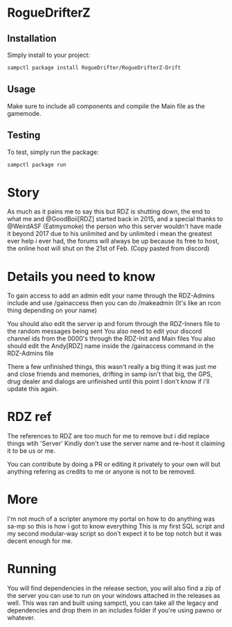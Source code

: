 # RogueDrifterZ

## Installation

Simply install to your project:

```bash
sampctl package install RogueDrifter/RogueDrifterZ-Drift
```

## Usage

Make sure to include all components and compile the Main file as the gamemode.

## Testing

To test, simply run the package:

```bash
sampctl package run
```

# Story

As much as it pains me to say this but RDZ is shutting down, 
the end to what me and @GoodBoii[RDZ] started back in 2015, 
and a special thanks to @WeirdASF (Eatmysmoke) the person who this server 
wouldn't have made it beyond 2017 due to his unlimited and by 
unlimited i mean the greatest ever help i ever had, the forums 
will always be up because its free to host, 
the online host will shut on the 21st of Feb. (Copy pasted from discord)

# Details you need to know

To gain access to add an admin edit your name through the RDZ-Admins include
and use /gainaccess then you can do /makeadmin (It's like an rcon thing depending on your name)

You should also edit the server ip and forum through the RDZ-Inners file to the random messages being sent
You also need to edit your discord channel ids from the 0000's through the RDZ-Init and Main files
You also should edit the Andy[RDZ] name inside the /gainaccess command in the RDZ-Admins file

There a few unfinished things, this wasn't really a big thing it was just me and close friends
and memories, drifting in samp isn't that big, the GPS, drug dealer and dialogs are unfinished until this point
I don't know if i'll update this again.


# RDZ ref

The references to RDZ are too much for me to remove but i did replace things wtih 'Server'
Kindly don't use the server name and re-host it claiming it to be us or me.

You can contribute by doing a PR or editing it privately to your own will but anything refering as credits to me or anyone is not to be removed.

# More 

I'm not much of a scripter anymore my portal on how to do anything was sa-mp so this is how i got to know everything
This is my first SQL script and my second modular-way script so don't expect it to be top notch but it was decent enough for me.

# Running
You will find dependencies in the release section, you will also find a zip of the server you can use to run on your windows attached in the releases as well.
This was ran and built using sampctl, you can take all the legacy and dependencies and drop them in an includes folder if you're using pawno or whatever.
